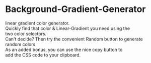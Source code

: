 # Background-Gradient-Generator
linear gradient color generator.<br>
Quickly find that color & Linear-Gradient you need using the <br>
two color selectors.<br>
Can't decide? Then try the convenient Random button to generate<br>
random colors.<br>
As an added bonus, you can use the nice copy button to <br>
add the CSS code to your clipboard.
